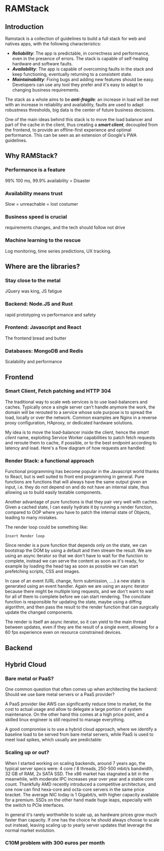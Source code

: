 # RAMStack
## Introduction

Ramstack is a collection of guidelines to build a full stack for web and natives apps, with the following characteristics:

 - ***Reliability***: The app is predictable, in correctness and performance, even in the presence of errors. The stack is capable of self-healing hardware and software faults.
 - ***Availability***:  The app is capable of overcoming faults in the stack and keep functioning, eventually returning to a consistent state. 
 - ***Maintainability***: Fixing bugs and adding new features should be easy. Developers can use any tool they prefer and it's easy to adapt to changing business requirements.

The stack as a whole aims to be ***anti-fragile***: an increase in load will be met with an increase in reliability and availability, faults are used to adapt robustness thresholds, big data is the center of future business decisions.

One of the main ideas behind this stack is to move the load balancer and part of the cache in the client, thus creating a ***smart client***, decoupled from the frontend, to provide an offline-first experience and optimal performance. This can be seen as an extension of Google's PWA guidelines.

## Why RAMStack?

### Performance is a feature

99% 100 ms, 99.9% availability = Disaster

### Availability means trust

Slow = unreachable = lost costumer

### Business speed is crucial

requirements changes, and the tech should follow not drive

### Machine learning to the rescue

Log monitoring, time series predictions, UX tracking.

## Where are the libraries?

### Stay close to the metal

JQuery was king, JS fatigue

### Backend: Node.JS and Rust

rapid prototyping vs performance and safety

### Frontend: Javascript and React

The frontend bread and butter

### Databases: MongoDB and Redis

Scalability and performance

## Frontend

### Smart Client, Fetch patching and HTTP 304

The traditional way to scale web services is to use load-balancers and caches. Typically once a single server can't handle anymore the work, the domain will be rerouted to a service whose sole purpose is to spread the load, locally or over the network. Common examples are Nginx in a reverse proxy configuration, HAproxy, or dedicated hardware solutions.

My idea is to move the load-balancer inside the client, hence the  _smart client_  name, exploiting Service Worker capabilities to patch fetch requests and reroute them to cache, if possible, or to the best endpoint according to latency and load. Here's a flow diagram of how requests are handled:

### Render Stack: a functional approach

Functional programming has become popular in the Javascript world thanks to React, but is well suited to front end programming in general. Pure functions are functions that will always have the same output given an input, i.e. they do not depend on and do not have an internal state, thus allowing us to build easily testable components.  

Another advantage of pure functions is that they pair very well with caches. Given a cached state, I can easily hydrate it by running a render function, compared to OOP where you have to patch the internal state of Objects, leading to many mistakes.  

The render loop could be something like:

```
Insert Render loop
```

Since render is a pure function that depends only on the state, we can bootstrap the DOM by using a default and then stream the result. We are using an async iterator so that we don't have to wait for the function to complete, instead we can serve the content as soon as it's ready, for example by loading the head tag as soon as possible we can start prefetching scripts, CSS and images.  

In case of an event (URL change, form submission, ....) a new state is generated using an event handler. Again we are using an async iterator because there might be multiple long requests, and we don't want to wait for all of them to complete before we can start rendering. The conciliate function is responsible for updating the state, maybe using a diffing algorithm, and then pass the result to the render function that can surgically update the changed components.  

The render is itself an async iterator, so it can yield to the main thread between updates, even if they are the result of a single event, allowing for a 60 fps experience even on resource constrained devices.

## Backend



## Hybrid Cloud

### Bare metal or PaaS?

One common question that often comes up when architecting the backend: Should we use bare metal servers or a PaaS provider?  

A PaaS provider like AWS can significantly reduce time to market, tie the cost to actual usage and allow to delegate a large portion of system maintenance. On the other hand this comes at a high price point, and a skilled linux engineer is still required to manage everything.  

A good compromise is to use a hybrid cloud approach, where we identify a baseline load to be served from bare metal servers, while PaaS is used to meet load spikes, which usually are predictable:

### Scaling up or out?

When I started working on scaling backends, around 7 years ago, the typical server specs were: 4 core / 8 threads, 250-500 mbit/s bandwidth, 32 GB of RAM, 2x SATA SSD. The x86 market has stagnated a bit in the meanwhile, with moderate IPC increases year over year and a stable core count. Thankfully AMD recently introduced a competitive architecture, and one now can find hexa-core and octa-core servers in the same price bracket. The average NIC today is 1 Gigabit/s, with higher capacity available for a premium. SSDs on the other hand made huge leaps, especially with the switch to PCIe interfaces.  

In general it's rarely worthwhile to scale up, as hardware prices grow much faster than capacity. If one has the choice he should always choose to scale out instead, leaving scaling up to yearly server updates that leverage the normal market evolution.

### C10M problem with 300 euros per month


<!--stackedit_data:
eyJoaXN0b3J5IjpbMjA3MTE0NTc0NCwtNDk4MDc3NzgyLDIwNz
MzODc2OTEsNTE1MjI5NjkwLDg4NzE1OTc0MSwtOTc3NDU2NDI2
LDgxNzMxMDAzNiwzMzY0MDc3OTcsLTIwMDQzNDA1OSwtMTg3Nz
U5NTI3NV19
-->